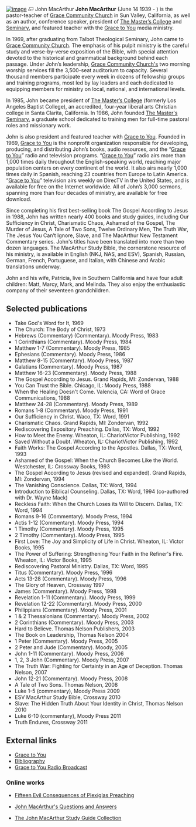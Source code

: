 [![image](images/thumb/5/5c/JohnMacArthur.jpg/150px-JohnMacArthur.jpg)](http://www.theopedia.com/File:JohnMacArthur.jpg)
[![image](data:image/png;base64,iVBORw0KGgoAAAANSUhEUgAAAA8AAAALCAAAAACFLIiAAAAAAnRSTlMA/1uRIrUAAABPSURBVAjXY/j///+5vXDwjAHIr26ZAgXZe8H8a/+hoIcw/9nevdVL9+79DuPvzQYZFPUezu8BMZLXgkExnD8HAu6hqv//n+HZVjD4DuUDAKlChD3fj6aPAAAAAElFTkSuQmCC)](http://www.theopedia.com/File:JohnMacArthur.jpg "Enlarge")
John MacArthur
**John MacArthur** (June 14 1939 - ) is the pastor-teacher of
[Grace Community Church](http://www.gracechurch.org) in Sun Valley,
California, as well as an author, conference speaker, president of
[The Master’s College](http://www.masters.edu) and
[Seminary](http://www.tms.edu/), and featured teacher with the
[Grace to You](Grace_to_You "Grace to You") media ministry.

In 1969, after graduating from Talbot Theological Seminary, John
came to [Grace Community Church](http://www.gracechurch.org). The
emphasis of his pulpit ministry is the careful study and
verse-by-verse exposition of the Bible, with special attention
devoted to the historical and grammatical background behind each
passage. Under John’s leadership,
[Grace Community Church's](http://www.gracechurch.org) two morning
worship services fill the 3,500-seat auditorium to capacity.
Several thousand members participate every week in dozens of
fellowship groups and training programs, most led by lay leaders
and each dedicated to equipping members for ministry on local,
national, and international levels.

In 1985, John became president of
[The Master’s College](http://www.masters.edu) (formerly Los
Angeles Baptist College), an accredited, four-year liberal arts
Christian college in Santa Clarita, California. In 1986, John
founded [The Master's Seminary](http://www.tms.edu/), a graduate
school dedicated to training men for full-time pastoral roles and
missionary work.

John is also president and featured teacher with
[Grace to You](http://www.gty.org). Founded in 1969,
[Grace to You](http://www.gty.org) is the nonprofit organization
responsible for developing, producing, and distributing John’s
books, audio resources, and the
“[Grace to You](http://www.gty.org)” radio and television programs.
“[Grace to You](http://www.gty.org)” radio airs more than 1,000
times daily throughout the English-speaking world, reaching major
population centers on every continent of the world. It also airs
nearly 1,000 times daily in Spanish, reaching 23 countries from
Europe to Latin America. “[Grace to You](http://www.gty.org)”
television airs weekly on DirecTV in the United States, and is
available for free on the Internet worldwide. All of John’s 3,000
sermons, spanning more than four decades of ministry, are available
for free download.

Since completing his first best-selling book The Gospel According
to Jesus in 1988, John has written nearly 400 books and study
guides, including Our Sufficiency in Christ, Charismatic Chaos,
Ashamed of the Gospel, The Murder of Jesus, A Tale of Two Sons,
Twelve Ordinary Men, The Truth War, The Jesus You Can’t Ignore,
Slave, and The MacArthur New Testament Commentary series. John's
titles have been translated into more than two dozen languages. The
MacArthur Study Bible, the cornerstone resource of his ministry, is
available in English (NKJ, NAS, and ESV), Spanish, Russian, German,
French, Portuguese, and Italian, with Chinese and Arabic
translations underway.

John and his wife, Patricia, live in Southern California and have
four adult children: Matt, Marcy, Mark, and Melinda. They also
enjoy the enthusiastic company of their seventeen grandchildren.

## Selected publications

-   Take God's Word for It, 1969
-   The Church: The Body of Christ, 1973
-   Hebrews (Commentary) (Commentary). Moody Press, 1983
-   1 Corinthians (Commentary). Moody Press, 1984
-   Matthew 1-7 (Commentary). Moody Press, 1985
-   Ephesians (Commentary). Moody Press, 1986
-   Matthew 8-15 (Commentary). Moody Press, 1987
-   Galatians (Commentary). Moody Press, 1987
-   Matthew 16-23 (Commentary). Moody Press, 1988
-   The Gospel According to Jesus. Grand Rapids, MI: Zondervan,
    1988
-   You Can Trust the Bible. Chicago, IL: Moody Press, 1988
-   When the Healing Doesn't Come. Valencia, CA: Word of Grace
    Communications, 1988
-   Matthew 24-28 (Commentary). Moody Press, 1989
-   Romans 1-8 (Commentary). Moody Press, 1991
-   Our Sufficiency in Christ. Waco, TX: Word, 1991
-   Charismatic Chaos. Grand Rapids, MI: Zondervan, 1992
-   Rediscovering Expository Preaching. Dallas, TX: Word, 1992
-   How to Meet the Enemy. Wheaton, IL: ChariotVictor Publishing,
    1992
-   Saved Without a Doubt. Wheaton, IL: ChariotVictor Publishing,
    1992
-   Faith Works: The Gospel According to the Apostles. Dallas, TX:
    Word, 1993
-   Ashamed of the Gospel: When the Church Becomes Like the World.
    Westchester, IL: Crossway Books, 1993
-   The Gospel According to Jesus (revised and expanded). Grand
    Rapids, MI: Zondervan, 1994
-   The Vanishing Conscience. Dallas, TX: Word, 1994
-   Introduction to Biblical Counseling. Dallas, TX: Word, 1994
    (co-authored with Dr. Wayne Mack)
-   Reckless Faith: When the Church Loses its Will to Discern.
    Dallas, TX: Word, 1994
-   Romans 9-16 (Commentary). Moody Press, 1994
-   Actis 1-12 (Commentary). Moody Press, 1994
-   1 Timothy (Commentary). Moody Press, 1995
-   2 Timothy (Commentary). Moody Press, 1995
-   First Love: The Joy and Simplicity of Life in Christ. Wheaton,
    IL: Victor Books, 1995
-   The Power of Suffering: Strengthening Your Faith in the
    Refiner's Fire. Wheaton, IL: Victor Books, 1995
-   Rediscovering Pastoral Ministry. Dallas, TX: Word, 1995
-   Titus (Commentary). Moody Press, 1996
-   Acts 13-28 (Commentary). Moody Press, 1996
-   The Glory of Heaven, Crossway 1997
-   James (Commentary). Moody Press, 1998
-   Revelation 1-11 (Commentary). Moody Press, 1999
-   Revelation 12-22 (Commentary). Moody Press, 2000
-   Philippians (Commentary). Moody Press, 2001
-   1 & 2 Thessalonians (Commentary). Moody Press, 2002
-   2 Corinthians (Commentary). Moody Press, 2003
-   Hard to Believe. Thomas Nelson Publishers, 2003
-   The Book on Leadership, Thomas Nelson 2004
-   1 Peter (Commentary). Moody Press, 2005
-   2 Peter and Jude (Commentary). Moody, 2005
-   John 1-11 (Commentary). Moody Press, 2006
-   1, 2, 3 John (Commentary). Moody Press, 2007
-   The Truth War: Fighting for Certainty in an Age of Deception.
    Thomas Nelson, 2007
-   John 12-21 (Commentary). Moody Press, 2008
-   A Tale of Two Sons. Thomas Nelson, 2008
-   Luke 1-5 (commentary), Moody Press 2009
-   ESV MacArthur Study Bible, Crossway 2010
-   Slave: The Hidden Truth About Your Identity in Christ, Thomas
    Nelson 2010
-   Luke 6-10 (commentary), Moody Press 2011
-   Truth Endures, Crossway 2011

## External links

-   [Grace to You](http://www.gty.org/)
-   [Bibliography](http://www.gty.org/Meet/Biography)
-   [Grace to You Radio Broadcast](http://www.gty.org/Radio)

### Online works

-   [Fifteen Evil Consequences of Plexiglas Preaching](http://www.gty.org/Resources/Articles/A156_Fifteen-Evil-Consequences-of-Plexiglas-Preaching)

-   [John MacArthur's Questions and Answers](http://www.gty.org/Resources/Bible+Q&A)

-   [The John MacArthur Study Guide Collection](http://www.gty.org/Resources/Study+Guides)




